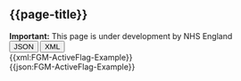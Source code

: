 ## {{page-title}}

  <div markdown="span" class="alert alert-warning" role="alert"><i class="fas fa-exclamation-triangle"></i><b> Important:</b> This page is under development by NHS England</div>

<div class="tab">
  <button class="tablinks active" onclick="openTab(event, 'JSON')">JSON</button>
  <button class="tablinks" onclick="openTab(event, 'XML')">XML</button>
</div>
<div id="XML" class="tabcontent">
{{xml:FGM-ActiveFlag-Example}}
</div>
<div id="JSON" class="tabcontent" style="display:block">
{{json:FGM-ActiveFlag-Example}}
</div>



